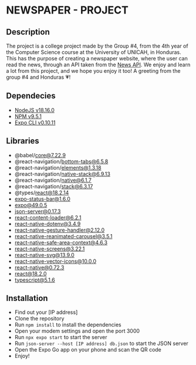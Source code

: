 # NEWSPAPER - PROJECT

## Description

The project is a college project made by the Group #4, from the 4th year of the Computer Science course at the University of UNICAH, in Honduras.
This has the purpose of creating a newspaper website, where the user can read the news, through an API taken from the [News API](https://newsapi.org/).
We enjoy and learn a lot from this project, and we hope you enjoy it too!
A greeting from the group #4 and Honduras 💗!


## Dependecies

- [NodeJS v18.16.0](https://nodejs.org/en/)
- [NPM v9.5.1](https://www.npmjs.com/)
- [Expo CLI v0.10.11](https://docs.expo.dev/)

## Libraries

- @babel/core@7.22.9
- @react-navigation/bottom-tabs@6.5.8
- @react-navigation/elements@1.3.18
- @react-navigation/native-stack@6.9.13
- @react-navigation/native@6.1.7
- @react-navigation/stack@6.3.17
- @types/react@18.2.14
- expo-status-bar@1.6.0
- expo@49.0.5
- json-server@0.17.3
- react-content-loader@6.2.1
- react-native-dotenv@3.4.9
- react-native-gesture-handler@2.12.0
- react-native-reanimated-carousel@3.5.1
- react-native-safe-area-context@4.6.3
- react-native-screens@3.22.1
- react-native-svg@13.9.0
- react-native-vector-icons@10.0.0
- react-native@0.72.3
- react@18.2.0
- typescript@5.1.6

## Installation

- Find out your [IP address]
- Clone the repository
- Run `npm install` to install the dependencies
- Open your modem settings and open the port 3000
- Run `npx expo start` to start the server
- Run `json-server --host [IP address] db.json` to start the JSON server
- Open the Expo Go app on your phone and scan the QR code
- Enjoy!